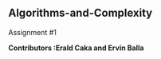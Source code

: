 ## Algorithms-and-Complexity
Assignment #1

<strong>Contributors :Erald Caka and Ervin Balla</strong>
